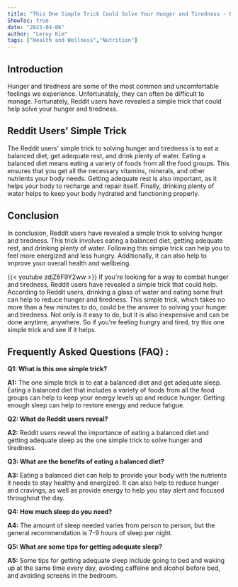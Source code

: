 ```yaml
---
title: "This One Simple Trick Could Solve Your Hunger and Tiredness - Reddit Users Reveal All!"
ShowToc: true 
date: "2023-04-06"
author: "Leroy Kim" 
tags: ["Health and Wellness","Nutrition"]
---
```

## Introduction

Hunger and tiredness are some of the most common and uncomfortable feelings we experience. Unfortunately, they can often be difficult to manage. Fortunately, Reddit users have revealed a simple trick that could help solve your hunger and tiredness. 

## Reddit Users’ Simple Trick

The Reddit users’ simple trick to solving hunger and tiredness is to eat a balanced diet, get adequate rest, and drink plenty of water. Eating a balanced diet means eating a variety of foods from all the food groups. This ensures that you get all the necessary vitamins, minerals, and other nutrients your body needs. Getting adequate rest is also important, as it helps your body to recharge and repair itself. Finally, drinking plenty of water helps to keep your body hydrated and functioning properly. 

## Conclusion

In conclusion, Reddit users have revealed a simple trick to solving hunger and tiredness. This trick involves eating a balanced diet, getting adequate rest, and drinking plenty of water. Following this simple trick can help you to feel more energized and less hungry. Additionally, it can also help to improve your overall health and wellbeing.

{{< youtube zdjZ6F9Y2ww >}} 
If you're looking for a way to combat hunger and tiredness, Reddit users have revealed a simple trick that could help. According to Reddit users, drinking a glass of water and eating some fruit can help to reduce hunger and tiredness. This simple trick, which takes no more than a few minutes to do, could be the answer to solving your hunger and tiredness. Not only is it easy to do, but it is also inexpensive and can be done anytime, anywhere. So if you're feeling hungry and tired, try this one simple trick and see if it helps.

## Frequently Asked Questions (FAQ) :
**Q1: What is this one simple trick?**

**A1:** The one simple trick is to eat a balanced diet and get adequate sleep. Eating a balanced diet that includes a variety of foods from all the food groups can help to keep your energy levels up and reduce hunger. Getting enough sleep can help to restore energy and reduce fatigue. 

**Q2: What do Reddit users reveal?**

**A2:** Reddit users reveal the importance of eating a balanced diet and getting adequate sleep as the one simple trick to solve hunger and tiredness. 

**Q3: What are the benefits of eating a balanced diet?**

**A3:** Eating a balanced diet can help to provide your body with the nutrients it needs to stay healthy and energized. It can also help to reduce hunger and cravings, as well as provide energy to help you stay alert and focused throughout the day. 

**Q4: How much sleep do you need?**

**A4:** The amount of sleep needed varies from person to person, but the general recommendation is 7-9 hours of sleep per night. 

**Q5: What are some tips for getting adequate sleep?**

**A5:** Some tips for getting adequate sleep include going to bed and waking up at the same time every day, avoiding caffeine and alcohol before bed, and avoiding screens in the bedroom.




